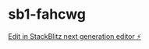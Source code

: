 # sb1-fahcwg

[Edit in StackBlitz next generation editor ⚡️](https://stackblitz.com/~/github.com/bernardo-geo/sb1-fahcwg)